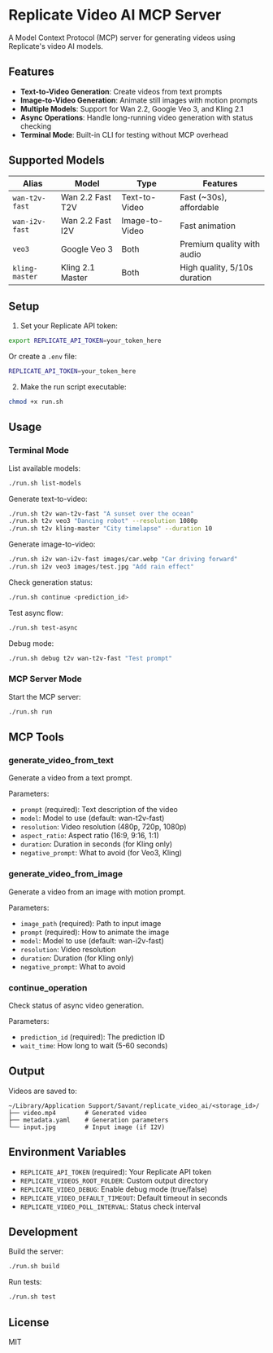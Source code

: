 # Replicate Video AI MCP Server

A Model Context Protocol (MCP) server for generating videos using Replicate's video AI models.

## Features

- **Text-to-Video Generation**: Create videos from text prompts
- **Image-to-Video Generation**: Animate still images with motion prompts
- **Multiple Models**: Support for Wan 2.2, Google Veo 3, and Kling 2.1
- **Async Operations**: Handle long-running video generation with status checking
- **Terminal Mode**: Built-in CLI for testing without MCP overhead

## Supported Models

| Alias | Model | Type | Features |
|-------|-------|------|----------|
| `wan-t2v-fast` | Wan 2.2 Fast T2V | Text-to-Video | Fast (~30s), affordable |
| `wan-i2v-fast` | Wan 2.2 Fast I2V | Image-to-Video | Fast animation |
| `veo3` | Google Veo 3 | Both | Premium quality with audio |
| `kling-master` | Kling 2.1 Master | Both | High quality, 5/10s duration |

## Setup

1. Set your Replicate API token:
```bash
export REPLICATE_API_TOKEN=your_token_here
```

Or create a `.env` file:
```bash
REPLICATE_API_TOKEN=your_token_here
```

2. Make the run script executable:
```bash
chmod +x run.sh
```

## Usage

### Terminal Mode

List available models:
```bash
./run.sh list-models
```

Generate text-to-video:
```bash
./run.sh t2v wan-t2v-fast "A sunset over the ocean"
./run.sh t2v veo3 "Dancing robot" --resolution 1080p
./run.sh t2v kling-master "City timelapse" --duration 10
```

Generate image-to-video:
```bash
./run.sh i2v wan-i2v-fast images/car.webp "Car driving forward"
./run.sh i2v veo3 images/test.jpg "Add rain effect"
```

Check generation status:
```bash
./run.sh continue <prediction_id>
```

Test async flow:
```bash
./run.sh test-async
```

Debug mode:
```bash
./run.sh debug t2v wan-t2v-fast "Test prompt"
```

### MCP Server Mode

Start the MCP server:
```bash
./run.sh run
```

## MCP Tools

### generate_video_from_text
Generate a video from a text prompt.

Parameters:
- `prompt` (required): Text description of the video
- `model`: Model to use (default: wan-t2v-fast)
- `resolution`: Video resolution (480p, 720p, 1080p)
- `aspect_ratio`: Aspect ratio (16:9, 9:16, 1:1)
- `duration`: Duration in seconds (for Kling only)
- `negative_prompt`: What to avoid (for Veo3, Kling)

### generate_video_from_image
Generate a video from an image with motion prompt.

Parameters:
- `image_path` (required): Path to input image
- `prompt` (required): How to animate the image
- `model`: Model to use (default: wan-i2v-fast)
- `resolution`: Video resolution
- `duration`: Duration (for Kling only)
- `negative_prompt`: What to avoid

### continue_operation
Check status of async video generation.

Parameters:
- `prediction_id` (required): The prediction ID
- `wait_time`: How long to wait (5-60 seconds)

## Output

Videos are saved to:
```
~/Library/Application Support/Savant/replicate_video_ai/<storage_id>/
├── video.mp4        # Generated video
├── metadata.yaml    # Generation parameters
└── input.jpg        # Input image (if I2V)
```

## Environment Variables

- `REPLICATE_API_TOKEN` (required): Your Replicate API token
- `REPLICATE_VIDEOS_ROOT_FOLDER`: Custom output directory
- `REPLICATE_VIDEO_DEBUG`: Enable debug mode (true/false)
- `REPLICATE_VIDEO_DEFAULT_TIMEOUT`: Default timeout in seconds
- `REPLICATE_VIDEO_POLL_INTERVAL`: Status check interval

## Development

Build the server:
```bash
./run.sh build
```

Run tests:
```bash
./run.sh test
```

## License

MIT
